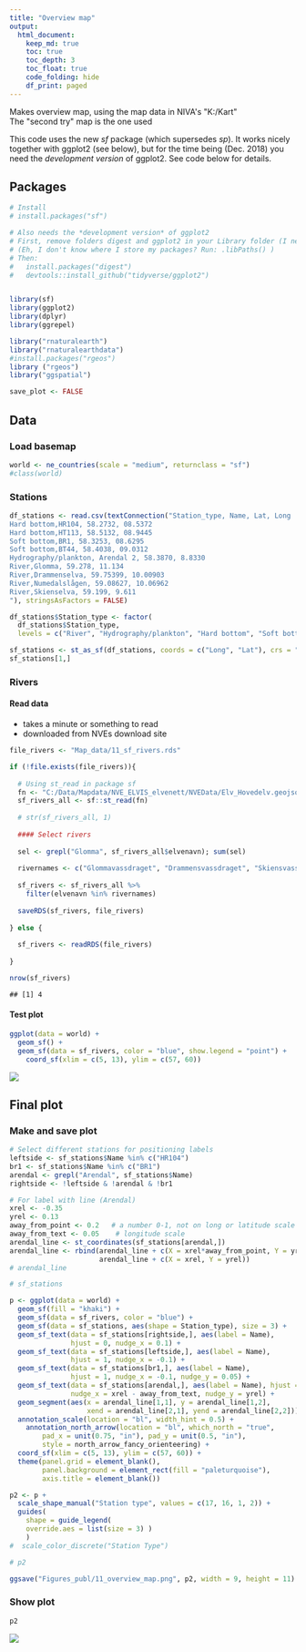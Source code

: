 ```yaml
---
title: "Overview map"
output: 
  html_document:
    keep_md: true
    toc: true
    toc_depth: 3
    toc_float: true
    code_folding: hide
    df_print: paged   
---
```


Makes overview map, using the map data in NIVA's "K:/Kart"  
The "second try" map is the one used   
  
This code uses the new _sf_ package (which supersedes _sp_). It works nicely together with ggplot2 (see below), but for the time being (Dec. 2018) you need the _development version_ of ggplot2. See code below for details.      
  
## Packages

```r
# Install
# install.packages("sf")

# Also needs the *development version* of ggplot2
# First, remove folders digest and ggplot2 in your Library folder (I needed to do that, at least)
# (Eh, I don't know where I store my packages? Run: .libPaths() )
# Then:
#   install.packages("digest")
#   devtools::install_github("tidyverse/ggplot2")


library(sf)
library(ggplot2)
library(dplyr)
library(ggrepel)

library("rnaturalearth")
library("rnaturalearthdata")
#install.packages("rgeos")
library ("rgeos")
library("ggspatial")

save_plot <- FALSE
```

## Data 

### Load basemap

```r
world <- ne_countries(scale = "medium", returnclass = "sf")
#class(world)
```

### Stations   


```r
df_stations <- read.csv(textConnection("Station_type, Name, Lat, Long 
Hard bottom,HR104, 58.2732, 08.5372
Hard bottom,HT113, 58.5132, 08.9445
Soft bottom,BR1, 58.3253, 08.6295
Soft bottom,BT44, 58.4038, 09.0312
Hydrography/plankton, Arendal 2, 58.3870, 8.8330
River,Glomma, 59.278, 11.134
River,Drammenselva, 59.75399, 10.00903
River,Numedalslågen, 59.08627, 10.06962
River,Skienselva, 59.199, 9.611
"), stringsAsFactors = FALSE)

df_stations$Station_type <- factor(
  df_stations$Station_type,
  levels = c("River", "Hydrography/plankton", "Hard bottom", "Soft bottom"))

sf_stations <- st_as_sf(df_stations, coords = c("Long", "Lat"), crs = "+proj=longlat")
sf_stations[1,]
```

<div data-pagedtable="false">
  <script data-pagedtable-source type="application/json">
{"columns":[{"label":[""],"name":["_rn_"],"type":[""],"align":["left"]},{"label":["Station_type"],"name":[1],"type":["fct"],"align":["left"]},{"label":["Name"],"name":[2],"type":["chr"],"align":["left"]},{"label":["geometry"],"name":[3],"type":["sf_POINT"],"align":["right"]}],"data":[{"1":"Hard bottom","2":"HR104","3":"<sf_POINT>","_rn_":"1"}],"options":{"columns":{"min":{},"max":[10]},"rows":{"min":[10],"max":[10]},"pages":{}}}
  </script>
</div>

### Rivers    


#### Read data  

- takes a minute or something to read
- downloaded from NVEs download site  


```r
file_rivers <- "Map_data/11_sf_rivers.rds"

if (!file.exists(file_rivers)){
  
  # Using st_read in package sf
  fn <- "C:/Data/Mapdata/NVE_ELVIS_elvenett/NVEData/Elv_Hovedelv.geojson"
  sf_rivers_all <- sf::st_read(fn)
  
  # str(sf_rivers_all, 1)  
  
  #### Select rivers  
  
  sel <- grepl("Glomma", sf_rivers_all$elvenavn); sum(sel)
  
  rivernames <- c("Glommavassdraget", "Drammensvassdraget", "Skiensvassdraget", "Numedalslågen")
  
  sf_rivers <- sf_rivers_all %>%
    filter(elvenavn %in% rivernames)
  
  saveRDS(sf_rivers, file_rivers)
  
} else {
  
  sf_rivers <- readRDS(file_rivers)
  
}

nrow(sf_rivers)
```

```
## [1] 4
```

#### Test plot  

```r
ggplot(data = world) +
  geom_sf() +
  geom_sf(data = sf_rivers, color = "blue", show.legend = "point") + 
    coord_sf(xlim = c(5, 13), ylim = c(57, 60))
```

![](11_Overview_map_2022_files/figure-html/unnamed-chunk-5-1.png)<!-- -->

## Final plot  

### Make and save plot  

```r
# Select different stations for positioning labels  
leftside <- sf_stations$Name %in% c("HR104")
br1 <- sf_stations$Name %in% c("BR1")
arendal <- grepl("Arendal", sf_stations$Name)
rightside <- !leftside & !arendal & !br1

# For label with line (Arendal)
xrel <- -0.35
yrel <- 0.13
away_from_point <- 0.2   # a number 0-1, not on long or latitude scale 
away_from_text <- 0.05    # longitude scale
arendal_line <- st_coordinates(sf_stations[arendal,])
arendal_line <- rbind(arendal_line + c(X = xrel*away_from_point, Y = yrel*away_from_point), 
                      arendal_line + c(X = xrel, Y = yrel)) 
# arendal_line 

# sf_stations

p <- ggplot(data = world) +
  geom_sf(fill = "khaki") +
  geom_sf(data = sf_rivers, color = "blue") + 
  geom_sf(data = sf_stations, aes(shape = Station_type), size = 3) + 
  geom_sf_text(data = sf_stations[rightside,], aes(label = Name), 
               hjust = 0, nudge_x = 0.1) +
  geom_sf_text(data = sf_stations[leftside,], aes(label = Name), 
               hjust = 1, nudge_x = -0.1) +
  geom_sf_text(data = sf_stations[br1,], aes(label = Name), 
               hjust = 1, nudge_x = -0.1, nudge_y = 0.05) +
  geom_sf_text(data = sf_stations[arendal,], aes(label = Name), hjust = 1, 
               nudge_x = xrel - away_from_text, nudge_y = yrel) +
  geom_segment(aes(x = arendal_line[1,1], y = arendal_line[1,2],
                   xend = arendal_line[2,1], yend = arendal_line[2,2])) +
  annotation_scale(location = "bl", width_hint = 0.5) +
    annotation_north_arrow(location = "bl", which_north = "true", 
        pad_x = unit(0.75, "in"), pad_y = unit(0.5, "in"),
        style = north_arrow_fancy_orienteering) +
  coord_sf(xlim = c(5, 13), ylim = c(57, 60)) +
  theme(panel.grid = element_blank(),
        panel.background = element_rect(fill = "paleturquoise"),
        axis.title = element_blank())

p2 <- p + 
  scale_shape_manual("Station type", values = c(17, 16, 1, 2)) +
  guides(
    shape = guide_legend(
    override.aes = list(size = 3) ) 
    ) 
#  scale_color_discrete("Station Type")

# p2

ggsave("Figures_publ/11_overview_map.png", p2, width = 9, height = 11)
```

### Show plot  

```r
p2
```

![](11_Overview_map_2022_files/figure-html/unnamed-chunk-7-1.png)<!-- -->

